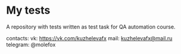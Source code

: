 # My tests
A repository with tests written as test task for QA automation course.

contacts:
vk: https://vk.com/kuzhelevafx
mail: kuzhelevafx@mail.ru
telegram: @molefox
